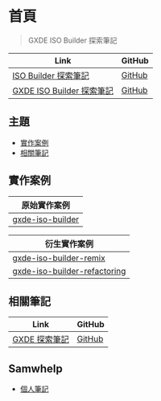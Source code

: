 

# 首頁

> GXDE ISO Builder 探索筆記

| Link | GitHub |
| ---- | ------ |
| [ISO Builder 探索筆記](https://samwhelp.github.io/note-about-iso-builder/) | [GitHub](https://github.com/samwhelp/note-about-iso-builder) |
| [GXDE ISO Builder 探索筆記](https://samwhelp.github.io/note-about-debian-iso-builder/) | [GitHub](https://github.com/samwhelp/note-about-debian-iso-builder) |




## 主題

* [實作案例](#實作案例)
* [相關筆記](#相關筆記)




## 實作案例

| 原始實作案例 |
| ------- |
| [gxde-iso-builder](https://github.com/GXDE-OS/gxde-iso-builder) |


| 衍生實作案例 |
| ------- |
| [gxde-iso-builder-remix](https://github.com/GXDE-OS/gxde-iso-builder-remix) |
| [gxde-iso-builder-refactoring](https://github.com/GXDE-OS/gxde-iso-builder-refactoring) |




## 相關筆記

| Link | GitHub |
| ---- | ------ |
| [GXDE 探索筆記](https://samwhelp.github.io/note-about-debian/) | [GitHub](https://github.com/samwhelp/note-about-debian) |




## Samwhelp

* [個人筆記](https://samwhelp.github.io/book/)
